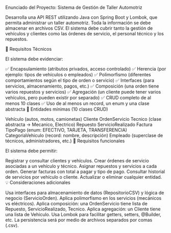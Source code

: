 Enunciado del Proyecto: Sistema de Gestión de Taller Automotriz

Desarrolla una API REST utilizando Java con Spring Boot y Lombok, que permita administrar un taller 
automotriz. Toda la información se debe almacenar en archivos CSV. El sistema debe cubrir tanto la 
gestión de vehículos y clientes como las órdenes de servicio, el personal técnico y los repuestos.

🧱 Requisitos Técnicos

El sistema debe evidenciar:

✅ Encapsulamiento (atributos privados, acceso controlado)
✅ Herencia (por ejemplo: tipos de vehículos o empleados)
✅ Polimorfismo (diferentes comportamientos según el tipo de orden o servicio)
✅ Interfaces (para servicios, almacenamiento, pagos, etc.)
✅ Composición (una orden tiene varios repuestos y servicios)
✅ Agregación (un cliente puede tener varios vehículos, pero pueden existir por separado)
✅ CRUD completo de al menos 10 clases
✅ Uso de al menos un record, un enum y una clase abstracta
🧰 Entidades mínimas (10 clases CRUD)

Vehículo (autos, motos, camionetas)
Cliente
OrdenServicio
Tecnico (clase abstracta → Mecanico, Electrico)
Repuesto
ServicioRealizado
Factura
TipoPago (enum: EFECTIVO, TARJETA, TRANSFERENCIA)
CategoriaVehiculo (record: nombre, descripción)
Empleado (superclase de técnicos, administradores, etc.)
🔧 Requisitos funcionales

El sistema debe permitir:

Registrar y consultar clientes y vehículos.
Crear órdenes de servicio asociadas a un vehículo y técnico.
Asignar repuestos y servicios a cada orden.
Generar facturas con total a pagar y tipo de pago.
Consultar historial de servicios por vehículo o cliente.
Actualizar o eliminar cualquier entidad.
💡 Consideraciones adicionales

Usa interfaces para almacenamiento de datos (RepositorioCSV) y lógica de negocio (ServicioOrden).
Aplica polimorfismo en los servicios (mecánicos vs eléctricos).
Aplica composición: una OrdenServicio tiene lista de Repuesto, ServicioRealizado, Tecnico.
Aplica agregación: un Cliente tiene una lista de Vehiculo.
Usa Lombok para facilitar getters, setters, @Builder, etc.
La persistencia será por medio de archivos separados por comas (.csv).